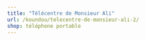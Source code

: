 ```yaml
---
title: "Télécentre de Monsieur Ali"
url: /koundou/telecentre-de-monsieur-ali-2/
shop: téléphone portable
---
```

